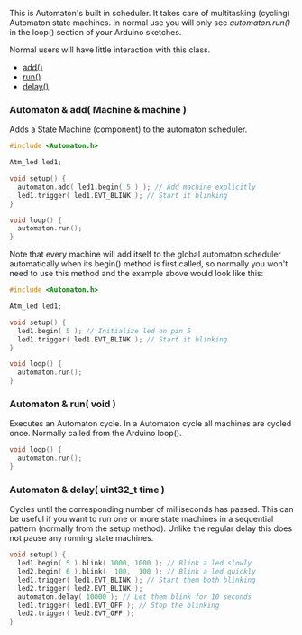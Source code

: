 This is Automaton's built in scheduler. It takes care of multitasking (cycling) Automaton state machines. In normal use you will only see *automaton.run()* in the loop() section of your Arduino sketches.

Normal users will have little interaction with this class.

<!-- md-tocify-begin -->
* [add()](#automaton--add-machine--machine-)  
* [run()](#automaton--run-void-)  
* [delay()](#automaton--delay-uint32_t-time--0-)  

<!-- md-tocify-end -->

### Automaton & add( Machine & machine ) ###

Adds a State Machine (component) to the automaton scheduler. 

```c++
#include <Automaton.h>

Atm_led led1;

void setup() {
  automaton.add( led1.begin( 5 ) ); // Add machine explicitly
  led1.trigger( led1.EVT_BLINK ); // Start it blinking
}

void loop() {
  automaton.run();
}
```	
Note that every machine will add itself to the global automaton scheduler automatically when its begin() method is first called, so normally you won't need to use this method and the example above would look like this:

```c++
#include <Automaton.h>

Atm_led led1;

void setup() {
  led1.begin( 5 ); // Initialize led on pin 5
  led1.trigger( led1.EVT_BLINK ); // Start it blinking
}

void loop() {
  automaton.run();
}
```	


### Automaton & run( void ) ###

Executes an Automaton cycle. In a Automaton cycle all machines are cycled once. Normally called from the Arduino loop().

```c++
void loop() {
  automaton.run();
}
```

### Automaton & delay( uint32_t time ) ###

Cycles until the corresponding number of milliseconds has passed. This can be useful if you want to run one or more state machines in a sequential pattern (normally from the setup method). Unlike the regular delay this does not pause any running state machines.

```c++
void setup() {
  led1.begin( 5 ).blink( 1000, 1000 ); // Blink a led slowly
  led2.begin( 6 ).blink(  100,  100 ); // Blink a led quickly
  led1.trigger( led1.EVT_BLINK ); // Start them both blinking
  led2.trigger( led2.EVT_BLINK );
  automaton.delay( 10000 ); // Let them blink for 10 seconds
  led1.trigger( led1.EVT_OFF ); // Stop the blinking
  led2.trigger( led2.EVT_OFF );
}
```


